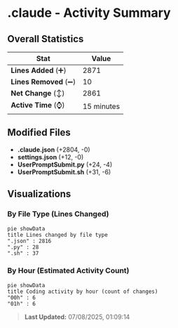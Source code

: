 # .claude - Activity Summary 

## Overall Statistics

| Stat                   | Value                                                             |
| ---------------------- | ----------------------------------------------------------------- |
| **Lines Added** (➕)   | 2871                                          |
| **Lines Removed** (➖) | 10                                        |
| **Net Change** (↕)    | 2861                |
| **Active Time** (⌚)   | 15 minutes |


## Modified Files
- **.claude.json** (+2804, -0)
- **settings.json** (+12, -0)
- **UserPromptSubmit.py** (+24, -4)
- **UserPromptSubmit.sh** (+31, -6)

## Visualizations

### By File Type (Lines Changed)

```mermaid
pie showData
title Lines changed by file type
".json" : 2816
".py" : 28
".sh" : 37
```

### By Hour (Estimated Activity Count)

```mermaid
pie showData
title Coding activity by hour (count of changes)
"00h" : 6
"01h" : 6
```


> **Last Updated:** 07/08/2025, 01:09:14